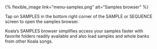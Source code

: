 ---
---

{% flexible_image link="menu-samples.png" alt="Samples browser" %}

Tap on SAMPLES in the bottom right corner of the SAMPLE or SEQUENCE screen to open the samples browser.

Koala’s SAMPLES browser simplifies access your samples faster with favorite folders readily available and also load samples and whole banks from other Koala songs. 

